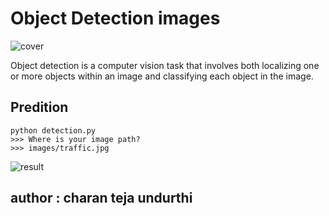 # Object Detection images


![cover](https://bitmovin.com/wp-content/uploads/2019/08/Object_detection_Blog_Image_Q3_19.jpg)

Object detection is a computer vision task that involves both localizing one or more objects within an image and classifying each object in the image.

## Predition
```
python detection.py
>>> Where is your image path?
>>> images/traffic.jpg
```
![result](https://raw.githubusercontent.com/patrick013/Object-Detection---Yolov3/master/samples/result.png)

## author : charan teja undurthi

